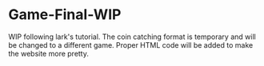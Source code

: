 # Game-Final-WIP
WIP following lark's tutorial. The coin catching format is temporary and will be changed to a different game. Proper HTML code will be added to make the website more pretty.
